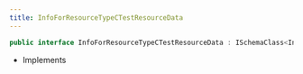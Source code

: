 ```yaml
---
title: InfoForResourceTypeCTestResourceData
---
```


```csharp
public interface InfoForResourceTypeCTestResourceData : ISchemaClass<InfoForResourceTypeCTestResourceData>, ISchemaField, ISchemaClass, INativeHandle
```

- Implements


